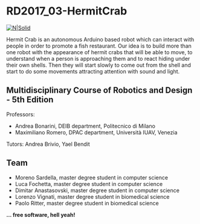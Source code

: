# RD2017_03-HermitCrab

[![N|Solid](https://c.fastcompany.net/multisite_files/fastcompany/imagecache/slideshow_large/slideshow/2015/02/3042390-slide-s-4-these-amazing-3-d-printed-houses.jpg)](https://nodesource.com/products/nsolid)

Hermit Crab is an autonomous Arduino based robot which can interact with people in order to promote a fish restaurant.
Our idea is to build more than one robot with the appearance of hermit crabs that will be able to move, to understand when a person is approaching them and to react hiding under their own shells.
Then they will start slowly to come out from the shell and start to do some movements attracting attention with sound and light.

## Multidisciplinary Course of Robotics and Design - 5th Edition
Professors:
 - Andrea Bonarini, DEIB department, Politecnico di Milano
 - Maximiliano Romero, DPAC department, Università IUAV, Venezia

Tutors: Andrea Brivio, Yael Bendit

## Team
 - Moreno Sardella, master degree student in computer science
 - Luca Fochetta, master degree student in computer science
 - Dimitar Anastasovski, master degree student in computer science
 - Lorenzo Vignati, master degree student in biomedical science
 - Paolo Ritter, master degree student in biomedical science



**... free software, hell yeah!**
